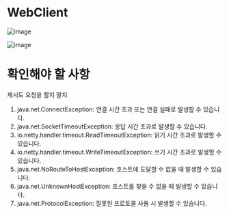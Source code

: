 # WebClient

![image](https://github.com/dukbong/WebClient/assets/37864182/ba5daaa0-c214-4983-a989-dd3033a309a6)

![image](https://github.com/dukbong/WebClient/assets/37864182/73fb5f52-ed05-4690-bcf9-2cbcc8f42412)

# 확인해야 할 사항

재시도 요청을 할지 말지
1. java.net.ConnectException: 연결 시간 초과 또는 연결 실패로 발생할 수 있습니다.
2. java.net.SocketTimeoutException: 응답 시간 초과로 발생할 수 있습니다.
3. io.netty.handler.timeout.ReadTimeoutException: 읽기 시간 초과로 발생할 수 있습니다.
4. io.netty.handler.timeout.WriteTimeoutException: 쓰기 시간 초과로 발생할 수 있습니다.
5. java.net.NoRouteToHostException: 호스트에 도달할 수 없을 때 발생할 수 있습니다.
6. java.net.UnknownHostException: 호스트를 찾을 수 없을 때 발생할 수 있습니다.
7. java.net.ProtocolException: 잘못된 프로토콜 사용 시 발생할 수 있습니다.
